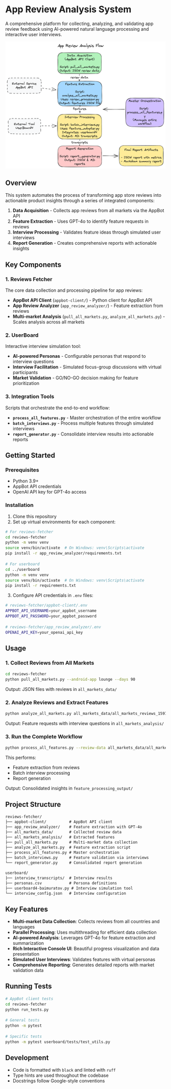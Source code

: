 # App Review Analysis System

A comprehensive platform for collecting, analyzing, and validating app review feedback using AI-powered natural language processing and interactive user interviews.

![App Review Analysis Flow](review_analyzer.png)

## Overview

This system automates the process of transforming app store reviews into actionable product insights through a series of integrated components:

1. **Data Acquisition** - Collects app reviews from all markets via the AppBot API
2. **Feature Extraction** - Uses GPT-4o to identify feature requests in reviews
3. **Interview Processing** - Validates feature ideas through simulated user interviews
4. **Report Generation** - Creates comprehensive reports with actionable insights

## Key Components

### 1. Reviews Fetcher

The core data collection and processing pipeline for app reviews:

- **AppBot API Client** (`appbot-client/`) - Python client for AppBot API
- **App Review Analyzer** (`app_review_analyzer/`) - Feature extraction from reviews
- **Multi-market Analysis** (`pull_all_markets.py`, `analyze_all_markets.py`) - Scales analysis across all markets

### 2. UserBoard

Interactive interview simulation tool:

- **AI-powered Personas** - Configurable personas that respond to interview questions
- **Interview Facilitation** - Simulated focus-group discussions with virtual participants
- **Market Validation** - GO/NO-GO decision making for feature prioritization

### 3. Integration Tools

Scripts that orchestrate the end-to-end workflow:

- **`process_all_features.py`** - Master orchestration of the entire workflow
- **`batch_interviews.py`** - Process multiple features through simulated interviews
- **`report_generator.py`** - Consolidate interview results into actionable reports

## Getting Started

### Prerequisites

- Python 3.9+
- AppBot API credentials
- OpenAI API key for GPT-4o access

### Installation

1. Clone this repository
2. Set up virtual environments for each component:

```bash
# For reviews-fetcher
cd reviews-fetcher
python -m venv venv
source venv/bin/activate  # On Windows: venv\Scripts\activate
pip install -r app_review_analyzer/requirements.txt

# For userboard
cd ../userboard
python -m venv venv
source venv/bin/activate  # On Windows: venv\Scripts\activate
pip install -r requirements.txt
```

3. Configure API credentials in `.env` files:

```bash
# reviews-fetcher/appbot-client/.env
APPBOT_API_USERNAME=your_appbot_username
APPBOT_API_PASSWORD=your_appbot_password

# reviews-fetcher/app_review_analyzer/.env
OPENAI_API_KEY=your_openai_api_key
```

## Usage

### 1. Collect Reviews from All Markets

```bash
cd reviews-fetcher
python pull_all_markets.py --android-app lounge --days 90
```

Output: JSON files with reviews in `all_markets_data/`

### 2. Analyze Reviews and Extract Features

```bash
python analyze_all_markets.py all_markets_data/all_markets_reviews_1597113_20250423_163427.json
```

Output: Feature requests with interview questions in `all_markets_analysis/`

### 3. Run the Complete Workflow

```bash
python process_all_features.py --review-data all_markets_data/all_markets_reviews_1597113_20250423_163427.json
```

This performs:
- Feature extraction from reviews
- Batch interview processing
- Report generation

Output: Consolidated insights in `feature_processing_output/`

## Project Structure

```
reviews-fetcher/
├── appbot-client/          # AppBot API client
├── app_review_analyzer/    # Feature extraction with GPT-4o
├── all_markets_data/       # Collected review data
├── all_markets_analysis/   # Extracted features
├── pull_all_markets.py     # Multi-market data collection
├── analyze_all_markets.py  # Feature extraction script
├── process_all_features.py # Master orchestration
├── batch_interviews.py     # Feature validation via interviews
└── report_generator.py     # Consolidated report generation

userboard/
├── interview_transcripts/  # Interview results
├── personas.csv            # Persona definitions
├── userboard4-baimuratov.py # Interview simulation tool
└── interview_config.json   # Interview configuration
```

## Key Features

- **Multi-market Data Collection**: Collects reviews from all countries and languages
- **Parallel Processing**: Uses multithreading for efficient data collection
- **AI-powered Analysis**: Leverages GPT-4o for feature extraction and summarization
- **Rich Interactive Console UI**: Beautiful progress visualization and data presentation
- **Simulated User Interviews**: Validates features with virtual personas
- **Comprehensive Reporting**: Generates detailed reports with market validation data

## Running Tests

```bash
# AppBot client tests
cd reviews-fetcher
python run_tests.py

# General tests
python -m pytest

# Specific tests
python -m pytest userboard/tests/test_utils.py
```

## Development

- Code is formatted with `black` and linted with `ruff`
- Type hints are used throughout the codebase
- Docstrings follow Google-style conventions